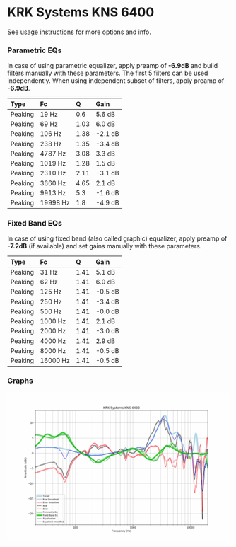 # KRK Systems KNS 6400
See [usage instructions](https://github.com/jaakkopasanen/AutoEq#usage) for more options and info.

### Parametric EQs
In case of using parametric equalizer, apply preamp of **-6.9dB** and build filters manually
with these parameters. The first 5 filters can be used independently.
When using independent subset of filters, apply preamp of **-6.9dB**.

| Type    | Fc       |    Q | Gain    |
|:--------|:---------|:-----|:--------|
| Peaking | 19 Hz    | 0.6  | 5.6 dB  |
| Peaking | 69 Hz    | 1.03 | 6.0 dB  |
| Peaking | 106 Hz   | 1.38 | -2.1 dB |
| Peaking | 238 Hz   | 1.35 | -3.4 dB |
| Peaking | 4787 Hz  | 3.08 | 3.3 dB  |
| Peaking | 1019 Hz  | 1.28 | 1.5 dB  |
| Peaking | 2310 Hz  | 2.11 | -3.1 dB |
| Peaking | 3660 Hz  | 4.65 | 2.1 dB  |
| Peaking | 9913 Hz  | 5.3  | -1.6 dB |
| Peaking | 19998 Hz | 1.8  | -4.9 dB |

### Fixed Band EQs
In case of using fixed band (also called graphic) equalizer, apply preamp of **-7.2dB**
(if available) and set gains manually with these parameters.

| Type    | Fc       |    Q | Gain    |
|:--------|:---------|:-----|:--------|
| Peaking | 31 Hz    | 1.41 | 5.1 dB  |
| Peaking | 62 Hz    | 1.41 | 6.0 dB  |
| Peaking | 125 Hz   | 1.41 | -0.5 dB |
| Peaking | 250 Hz   | 1.41 | -3.4 dB |
| Peaking | 500 Hz   | 1.41 | -0.0 dB |
| Peaking | 1000 Hz  | 1.41 | 2.1 dB  |
| Peaking | 2000 Hz  | 1.41 | -3.0 dB |
| Peaking | 4000 Hz  | 1.41 | 2.9 dB  |
| Peaking | 8000 Hz  | 1.41 | -0.5 dB |
| Peaking | 16000 Hz | 1.41 | -0.5 dB |

### Graphs
![](./KRK%20Systems%20KNS%206400.png)